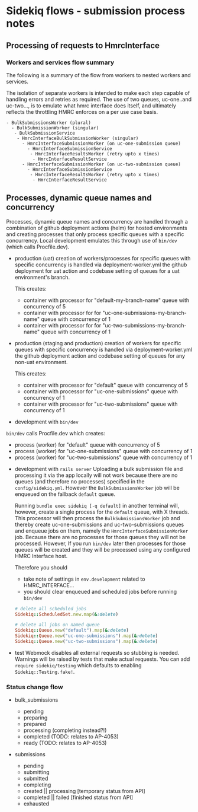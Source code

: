 # Sidekiq flows - submission process notes

## Processing of requests to HmrcInterface

### Workers and services flow summary

The following is a summary of the flow from workers to nested workers and services.

The isolation of separate workers is intended to make each step capable of handling errors and retries as required. The use of two queues, uc-one..and uc-two..., is to emulate what hmrc
interface does itself, and ultimately reflects the throttling HMRC enforces on a per use
case basis.

```text
- BulkSubmissionsWorker (plural)
  - BulkSubmissionWorker (singular)
   - BulkSubmissionService
    - HmrcInterfaceBulkSubmissionWorker (singular)
      - HmrcInterfaceSubmissionWorker (on uc-one-submission queue)
        - HmrcInterfaceSubmissionService
         - HmrcInterfaceResultsWorker (retry upto x times)
          - HmrcInterfaceResultService
      - HmrcInterfaceSubmissionWorker (on uc-two-submission queue)
        - HmrcInterfaceSubmissionService
         - HmrcInterfaceResultsWorker (retry upto x times)
          - HmrcInterfaceResultService
```

## Processes, dynamic queue names and concurrency

Processes, dynamic queue names and concurrency are handled through a combination
of github deployment actions (helm) for hosted environments and creating processes
that only process specific queues with a specific concurrency. Local development
emulates this through use of `bin/dev` (which calls Procfile.dev).

- production (uat)
  creation of workers/processes for specific queues with specific concurrency is handled
  via deployment-worker.yml the github deployment for uat action and codebase
  setting of queues for a uat environment's branch.

  This creates:
  * container with processor for "default-my-branch-name" queue with concurrency of 5
  * container with processor for for "uc-one-submissions-my-branch-name" queue with concurrency of 1
  * container with processor for for "uc-two-submissions-my-branch-name" queue with concurrency of 1

- production (staging and production)
  creation of workers for specific queues with specific concurrency is handled
  via deployment-worker.yml the github deployment action and codebase
  setting of queues for any non-uat environment.

  This creates:
  * container with processor for "default" queue with concurrency of 5
  * container with processor for "uc-one-submissions" queue with concurrency of 1
  * container with processor for "uc-two-submissions" queue with concurrency of 1

 - development with `bin/dev`

  `bin/dev` calls Procfile.dev which creates:
  * process (worker) for "default" queue with concurrency of 5
  * process (worker) for "uc-one-submissions" queue with concurrency of 1
  * process (worker) for "uc-two-submissions" queue with concurrency of 1

- development with `rails server`
  Uploading a bulk submission file and processing it via the app locally
  will not work because there are no queues (and therefore no processes) specified in the `config/sidekiq.yml`. However the `BulkSubmissionsWorker`
  job will be enqueued on the fallback `default` queue.

  Running `bundle exec sidekiq [-q default]` in another terminal will, however, create a single process for the `default` queue, with X threads. This processor will then process the `BulkSubmissionsWorker` job and thereby create uc-one-submissions and uc-two-submissions queues and enqueue jobs on them, namely the `HmrcInterfaceSubmissionWorker` job. Because there are no processes for those queues they will not be processed. However, If you run `bin/dev` later then processes for those queues will be created and they will be processed using any configured HMRC Interface host.

  Therefore you should
  - take note of settings in `env.development` related to HMRC_INTERFACE...
  - you should clear enqueued and scheduled jobs before running `bin/dev`

  ```ruby
  # delete all scheduled jobs
  Sidekiq::ScheduledSet.new.map(&:delete)

  # delete all jobs on named queue
  Sidekiq::Queue.new("default").map(&:delete)
  Sidekiq::Queue.new("uc-one-submissions").map(&:delete)
  Sidekiq::Queue.new("uc-two-submissions").map(&:delete)
  ```

- test
  Webmock disables all external requests so stubbing is needed. Warnings will be raised by tests that make actual requests. You can add `require sidekiq/testing` which defaults to enabling `Sidekiq::Testing.fake!`.

### Status change flow

- bulk_submissions
  - pending
  - preparing
  - prepared
  - processing (completing instead?!)
  - completed (TODO: relates to AP-4053)
  - ready (TODO: relates to AP-4053)

- submissions
  - pending
  - submitting
  - submitted
  - completing
  - created || processing [temporary status from API]
  - completed || failed [finished status from API]
  - exhausted

